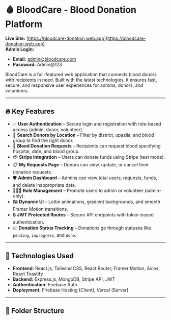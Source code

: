 # 🩸 BloodCare - Blood Donation Platform

**Live Site:** [https://bloodcare-donation.web.app](https://bloodcare-donation.web.app)  
**Admin Login:**  
- **Email:** admin@bloodcare.com  
- **Password:** Admin@123  

BloodCare is a full-featured web application that connects blood donors with recipients in need. Built with the latest technologies, it ensures fast, secure, and responsive user experiences for admins, donors, and volunteers.

---

## 🔥 Key Features

- ✅ **User Authentication** – Secure login and registration with role-based access (admin, donor, volunteer).
- 🧪 **Search Donors by Location** – Filter by district, upazila, and blood group to find the right donor.
- 📝 **Blood Donation Requests** – Recipients can request blood specifying hospital, date, and blood group.
- 💳 **Stripe Integration** – Users can donate funds using Stripe (test mode).
- 📋 **My Requests Page** – Donors can view, update, or cancel their donation requests.
- 🛡️ **Admin Dashboard** – Admins can view total users, requests, funds, and delete inappropriate data.
- 🧑‍🤝‍🧑 **Role Management** – Promote users to admin or volunteer (admin-only).
- 🖼️ **Dynamic UI** – Lottie animations, gradient backgrounds, and smooth Framer Motion transitions.
- 🔒 **JWT Protected Routes** – Secure API endpoints with token-based authentication.
- 📈 **Donation Status Tracking** – Donations go through statuses like `pending`, `inprogress`, and `done`.

---

## 🚀 Technologies Used

- **Frontend:** React.js, Tailwind CSS, React Router, Framer Motion, Axios, React Toastify  
- **Backend:** Express.js, MongoDB, Stripe API, JWT  
- **Authentication:** Firebase Auth  
- **Deployment:** Firebase Hosting (Client), Vercel (Server)

---

## 📂 Folder Structure


